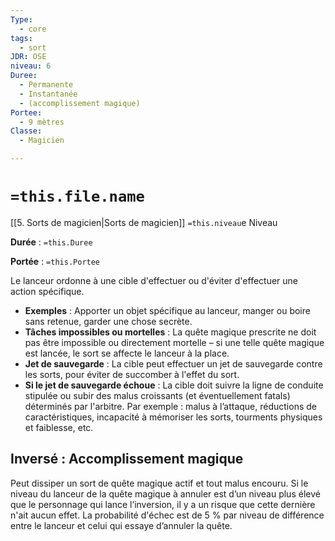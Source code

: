 ```yaml
---
Type:
  - core
tags:
  - sort
JDR: OSE
niveau: 6
Duree:
  - Permanente
  - Instantanée
  - (accomplissement magique)
Portee:
  - 9 mètres
Classe:
  - Magicien

---
```

# `=this.file.name`  

[[5. Sorts de magicien|Sorts de magicien]] `=this.niveau`e Niveau

**Durée** : `=this.Duree` 

**Portée** : `=this.Portee`


Le lanceur ordonne à une cible d'effectuer ou d'éviter d'effectuer une action spécifique.

- **Exemples** : Apporter un objet spécifique au lanceur, manger ou boire sans retenue, garder une chose secrète.
- **Tâches impossibles ou mortelles** : La quête magique prescrite ne doit pas être impossible ou directement mortelle – si une telle quête magique est lancée, le sort se affecte le lanceur à la place.
- **Jet de sauvegarde** : La cible peut effectuer un jet de sauvegarde contre les sorts, pour éviter de succomber à l'effet du sort.
- **Si le jet de sauvegarde échoue** : La cible doit suivre la ligne de conduite stipulée ou subir des malus croissants (et éventuellement fatals) déterminés par l'arbitre. Par exemple : malus à l’attaque, réductions de caractéristiques, incapacité à mémoriser les sorts, tourments physiques et faiblesse, etc.

## Inversé : Accomplissement magique

Peut dissiper un sort de quête magique actif et tout malus encouru. Si le niveau du lanceur de la quête magique à annuler est d’un niveau plus élevé que le personnage qui lance l’inversion, il y a un risque que cette dernière n'ait aucun effet. La probabilité d'échec est de 5 % par niveau de différence entre le lanceur et celui qui essaye d’annuler la quête.